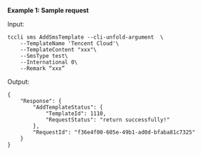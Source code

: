 **Example 1: Sample request**



Input: 

```
tccli sms AddSmsTemplate --cli-unfold-argument  \
    --TemplateName 'Tencent Cloud'\
    --TemplateContent "xxx"\
    --SmsType test\
    --International 0\
    --Remark “xxx”
```

Output: 
```
{
    "Response": {
        "AddTemplateStatus": {
            "TemplateId": 1110,
            "RequestStatus": "return successfully!"
        },
        "RequestId": "f36e4f00-605e-49b1-ad0d-bfaba81c7325"
    }
}
```

